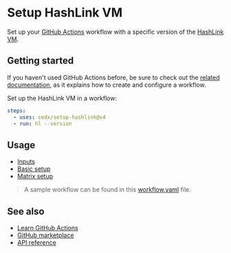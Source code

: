 # Setup HashLink VM
Set up your [GitHub Actions](https://docs.github.com/en/actions) workflow 
with a specific version of the [HashLink VM](https://hashlink.haxe.org).

## Getting started
If you haven't used GitHub Actions before, be sure to check out the [related documentation](https://docs.github.com/en/actions/quickstart), 
as it explains how to create and configure a workflow.

Set up the HashLink VM in a workflow:

```yaml
steps:
  - uses: cedx/setup-hashlink@v4
  - run: hl --version
```

## Usage
- [Inputs](usage/inputs.md)
- [Basic setup](usage/basic-setup.md)
- [Matrix setup](usage/matrix-setup.md)

> A sample workflow can be found in this [workflow.yaml](https://github.com/cedx/setup-hashlink/blob/main/example/workflow.yaml) file.

## See also
- [Learn GitHub Actions](https://docs.github.com/en/actions/learn-github-actions)
- [GitHub marketplace](https://github.com/marketplace/actions/setup-hashlink-vm)
- [API reference](api/)
